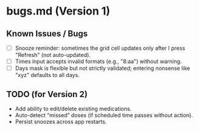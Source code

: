 # bugs.md (Version 1)

## Known Issues / Bugs
- [ ] Snooze reminder: sometimes the grid cell updates only after I press "Refresh" (not auto-updated).
- [ ] Times input accepts invalid formats (e.g., "8:aa") without warning.
- [ ] Days mask is flexible but not strictly validated; entering nonsense like "xyz" defaults to all days.

## TODO (for Version 2)
- Add ability to edit/delete existing medications.
- Auto-detect “missed” doses (if scheduled time passes without action).
- Persist snoozes across app restarts.
